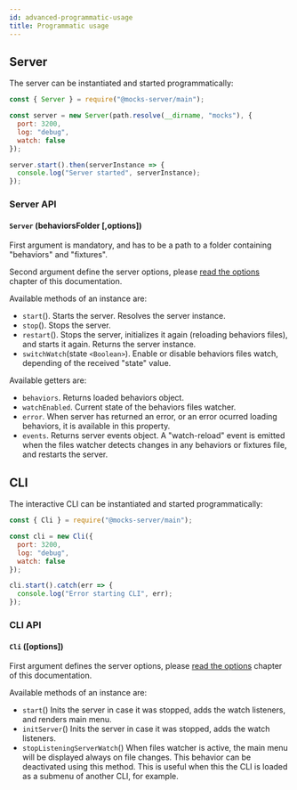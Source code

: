 ```yaml
---
id: advanced-programmatic-usage
title: Programmatic usage
---
```


## Server

The server can be instantiated and started programmatically:

```javascript
const { Server } = require("@mocks-server/main");

const server = new Server(path.resolve(__dirname, "mocks"), {
  port: 3200,
  log: "debug",
  watch: false
});

server.start().then(serverInstance => {
  console.log("Server started", serverInstance);
});
```

### Server API

#### `Server` (behaviorsFolder \[,options\])

First argument is mandatory, and has to be a path to a folder containing "behaviors" and "fixtures".

Second argument define the server options, please [read the options](configuration-command-line-arguments.md) chapter of this documentation.

Available methods of an instance are:

- `start`(). Starts the server. Resolves the server instance.
- `stop`(). Stops the server.
- `restart`(). Stops the server, initializes it again (reloading behaviors files), and starts it again. Returns the server instance.
- `switchWatch`(state `<Boolean>`). Enable or disable behaviors files watch, depending of the received "state" value.

Available getters are:

- `behaviors`. Returns loaded behaviors object.
- `watchEnabled`. Current state of the behaviors files watcher.
- `error`. When server has returned an error, or an error ocurred loading behaviors, it is available in this property.
- `events`. Returns server events object. A "watch-reload" event is emitted when the files watcher detects changes in any behaviors or fixtures file, and restarts the server.

## CLI

The interactive CLI can be instantiated and started programmatically:

```javascript
const { Cli } = require("@mocks-server/main");

const cli = new Cli({
  port: 3200,
  log: "debug",
  watch: false
});

cli.start().catch(err => {
  console.log("Error starting CLI", err);
});
```

### CLI API

#### `Cli` (\[options\])

First argument defines the server options, please [read the options](configuration-command-line-arguments.md) chapter of this documentation.

Available methods of an instance are:

- `start`()
Inits the server in case it was stopped, adds the watch listeners, and renders main menu.
- `initServer`()
Inits the server in case it was stopped, adds the watch listeners.
- `stopListeningServerWatch`()
When files watcher is active, the main menu will be displayed always on file changes. This behavior can be deactivated using this method. This is useful when this the CLI is loaded as a submenu of another CLI, for example.
